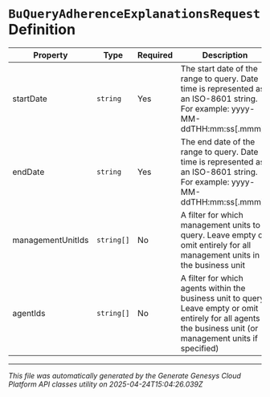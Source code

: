 # `BuQueryAdherenceExplanationsRequest` Definition

| Property | Type | Required | Description |
|----------|------|----------|-------------|
| startDate | `string` | Yes | The start date of the range to query. Date time is represented as an ISO-8601 string. For example: yyyy-MM-ddTHH:mm:ss[.mmm]Z |
| endDate | `string` | Yes | The end date of the range to query. Date time is represented as an ISO-8601 string. For example: yyyy-MM-ddTHH:mm:ss[.mmm]Z |
| managementUnitIds | `string[]` | No | A filter for which management units to query. Leave empty or omit entirely for all management units in the business unit |
| agentIds | `string[]` | No | A filter for which agents within the business unit to query. Leave empty or omit entirely for all agents in the business unit (or management units if specified) |

---

*This file was automatically generated by the Generate Genesys Cloud Platform API classes utility on 2025-04-24T15:04:26.039Z*